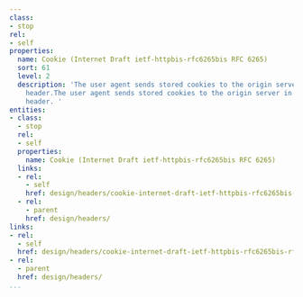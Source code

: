 ```yaml
---
class:
- stop
rel:
- self
properties:
  name: Cookie (Internet Draft ietf-httpbis-rfc6265bis RFC 6265)
  sort: 61
  level: 2
  description: 'The user agent sends stored cookies to the origin server in the Cookie
    header.The user agent sends stored cookies to the origin server in the Cookie
    header. '
entities:
- class:
  - stop
  rel:
  - self
  properties:
    name: Cookie (Internet Draft ietf-httpbis-rfc6265bis RFC 6265)
  links:
  - rel:
    - self
    href: design/headers/cookie-internet-draft-ietf-httpbis-rfc6265bis-rfc-6265.md
  - rel:
    - parent
    href: design/headers/
links:
- rel:
  - self
  href: design/headers/cookie-internet-draft-ietf-httpbis-rfc6265bis-rfc-6265.md
- rel:
  - parent
  href: design/headers/
...
```

